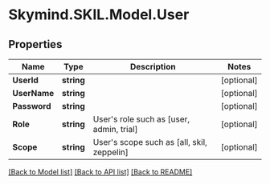 # Skymind.SKIL.Model.User
## Properties

Name | Type | Description | Notes
------------ | ------------- | ------------- | -------------
**UserId** | **string** |  | [optional] 
**UserName** | **string** |  | [optional] 
**Password** | **string** |  | [optional] 
**Role** | **string** | User&#39;s role such as [user, admin, trial] | [optional] 
**Scope** | **string** | User&#39;s scope such as [all, skil, zeppelin] | [optional] 

[[Back to Model list]](../README.md#documentation-for-models) [[Back to API list]](../README.md#documentation-for-api-endpoints) [[Back to README]](../README.md)

